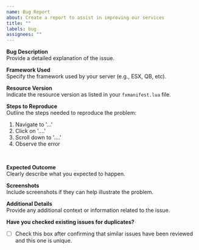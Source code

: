 ```yaml
---
name: Bug Report
about: Create a report to assist in improving our services
title: ""
labels: bug
assignees: ""
---
```


**Bug Description** <br>
Provide a detailed explanation of the issue.

**Framework Used**<br>
Specify the framework used by your server (e.g., ESX, QB, etc).

**Resource Version**<br>
Indicate the resource version as listed in your `fxmanifest.lua` file.

**Steps to Reproduce**<br>
Outline the steps needed to reproduce the problem:

1. Navigate to '...'
2. Click on '....'
3. Scroll down to '....'
4. Observe the error

<br>

**Expected Outcome**<br>
Clearly describe what you expected to happen.

**Screenshots**<br>
Include screenshots if they can help illustrate the problem.

**Additional Details**<br>
Provide any additional context or information related to the issue.

**Have you checked existing issues for duplicates?**<br>
- [ ] Check this box after confirming that similar issues have been reviewed and this one is unique.
